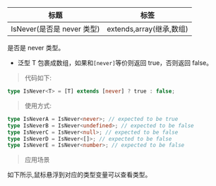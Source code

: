 | 标题                       | 标签                     |
| -------------------------- | ------------------------ |
| IsNever(是否是 never 类型) | extends,array(继承,数组) |

是否是 never 类型。

- 泛型 T 包裹成数组，如果和`[never]`等价则返回 true，否则返回 false。

> 代码如下:

```ts
type IsNever<T> = [T] extends [never] ? true : false;
```

> 使用方式:

```ts
type IsNeverA = IsNever<never>; // expected to be true
type IsNeverB = IsNever<undefined>; // expected to be false
type IsNeverC = IsNever<null>; // expected to be false
type IsNeverD = IsNever<[]>; // expected to be false
type IsNeverE = IsNever<number>; // expected to be false
```

> 应用场景

如下所示,鼠标悬浮到对应的类型变量可以查看类型。

<div class="code-editor" data-url="codes/typescript/demo/IsNever.ts" data-language="typescript"></div>
